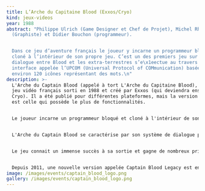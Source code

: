 ```yaml
---
title: L’Arche du Capitaine Blood (Exxos/Cryo)
kind: jeux-videos
year: 1988
abstract: "Philippe Ulrich (Game Designer et Chef de Projet), Michel Rho
  (Graphiste) et Didier Bouchon (programmeur).


  Dans ce jeu d’aventure français le joueur y incarne un programmeur bloqué et
  cloné à l’intérieur de son propre jeu. C’est un des premiers jeu sur CDRom. Le
  dialogue entre Blood et les extra-terrestres s’e\x1eectue au travers d’une
  interface appelée l’UPCOM (Universal Protocol of COMmunication) basée sur
  environ 120 icônes représentant des mots.\n"
description: >-
  L'Arche du Captain Blood (appelé à tort L'Arche du Capitaine Blood), est un
  jeu vidéo français sorti en 1988 et créé par Exxos (qui deviendra ensuite
  Cryo). Il a été publié pour différentes plateformes, mais la version Atari ST
  est celle qui possède le plus de fonctionnalités.


  Le joueur incarne un programmeur bloqué et cloné à l'intérieur de son propre jeu ; peu à peu, il se transforme en machine et doit retrouver et détruire ses cinq clones avant de perdre définitivement sa forme humaine. L'action se déroule dans l'Hydra, une galaxie imaginaire, où le joueur se déplace de planète en planète à la rencontre d'extraterrestres aux caractéristiques différentes, qui l'aideront ou non à accomplir sa quête.


  L'Arche du Captain Blood se caractérise par son système de dialogue permettant de concevoir des phrases à partir d'icônes, afin de communiquer avec les extraterrestres. Linguistiquement, on parle d'écriture logographique.


  Le jeu connait un immense succès à sa sortie et gagne de nombreux prix. Le jeu sera numéro 1 des ventes en France, Allemagne, Royaume-Uni, Italie, numéro 5 au Japon et numéro 6 aux États-Unis. Le jeu possède deux suites, Commander Blood (sorti en 1994) et Big Bug Bang (1996), qui ne connaitront pas le succès du premier opus.


  Depuis 2011, une nouvelle version appelée Captain Blood Legacy est en développement. L'équipe de développement comprend d'ailleurs une partie de l'équipe originale. Le développeur à l'initiative du projet est toutefois depuis 2013 sans nouvelle de Philippe Ulrich et Didier Bouchon.
image: /images/events/captain_blood_logo.png
gallery: /images/events/captain_blood_logo.png
---
```

